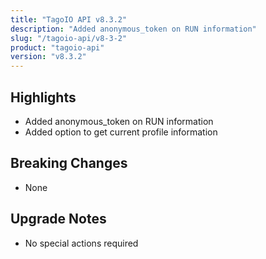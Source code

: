 ```yaml
---
title: "TagoIO API v8.3.2"
description: "Added anonymous_token on RUN information"
slug: "/tagoio-api/v8-3-2"
product: "tagoio-api"
version: "v8.3.2"
---
```


## Highlights

- Added anonymous_token on RUN information
- Added option to get current profile information

## Breaking Changes

- None

## Upgrade Notes

- No special actions required
